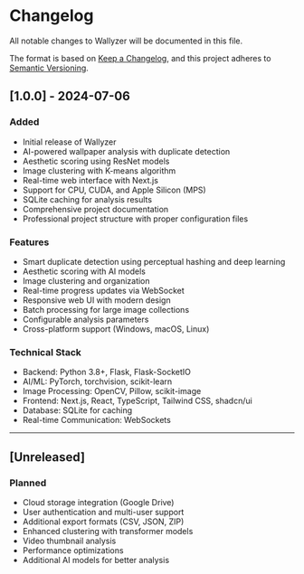 # Changelog

All notable changes to Wallyzer will be documented in this file.

The format is based on [Keep a Changelog](https://keepachangelog.com/en/1.0.0/),
and this project adheres to [Semantic Versioning](https://semver.org/spec/v2.0.0.html).

## [1.0.0] - 2024-07-06

### Added

- Initial release of Wallyzer
- AI-powered wallpaper analysis with duplicate detection
- Aesthetic scoring using ResNet models
- Image clustering with K-means algorithm
- Real-time web interface with Next.js
- Support for CPU, CUDA, and Apple Silicon (MPS)
- SQLite caching for analysis results
- Comprehensive project documentation
- Professional project structure with proper configuration files

### Features

- Smart duplicate detection using perceptual hashing and deep learning
- Aesthetic scoring with AI models
- Image clustering and organization
- Real-time progress updates via WebSocket
- Responsive web UI with modern design
- Batch processing for large image collections
- Configurable analysis parameters
- Cross-platform support (Windows, macOS, Linux)

### Technical Stack

- Backend: Python 3.8+, Flask, Flask-SocketIO
- AI/ML: PyTorch, torchvision, scikit-learn
- Image Processing: OpenCV, Pillow, scikit-image
- Frontend: Next.js, React, TypeScript, Tailwind CSS, shadcn/ui
- Database: SQLite for caching
- Real-time Communication: WebSockets

---

## [Unreleased]

### Planned

- Cloud storage integration (Google Drive)
- User authentication and multi-user support
- Additional export formats (CSV, JSON, ZIP)
- Enhanced clustering with transformer models
- Video thumbnail analysis
- Performance optimizations
- Additional AI models for better analysis
